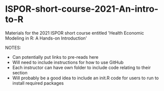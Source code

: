 # ISPOR-short-course-2021-An-intro-to-R
 Materials for the 2021 ISPOR short course entitled 'Health Economic Modeling in R: A Hands-on Introduction'


NOTES:
- Can potentially put links to pre-reads here
- Will need to include instructions for how to use GitHub
- Each instructor can have own folder to include code relating to their section
- Will probably be a good idea to include an init.R code for users to run to install required packages
